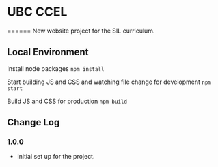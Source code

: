 # UBC CCEL
======
New website project for the SIL curriculum.

## Local Environment
Install node packages
`npm install`

Start building JS and CSS and watching file change for development
`npm start`

Build JS and CSS for production
`npm build`

## Change Log

### 1.0.0
- Initial set up for the project.